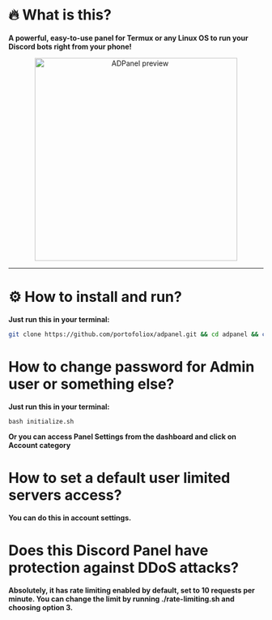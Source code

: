 # 🔥 What is this?
**A powerful, easy-to-use panel for Termux or any Linux OS to run your Discord bots right from your phone!**

<p align="center">
  <img src="https://files.catbox.moe/dnbazw.png" alt="ADPanel preview" width="400"/>
</p>

---

# ⚙️ How to install and run?
**Just run this in your terminal:**

```bash
git clone https://github.com/portofoliox/adpanel.git && cd adpanel && chmod +x rate-limiting.sh && chmod +x initialize.sh && bash initialize.sh && chmod +x start.sh && bash start.sh 
```

# How to change password for Admin user or something else?
 **Just run this in your terminal:**
 
```
bash initialize.sh
```

 **Or you can access Panel Settings from the dashboard and click on Account category**

 # How to set a default user limited servers access?
 **You can do this in account settings.**

# Does this Discord Panel have protection against DDoS attacks?
**Absolutely, it has rate limiting enabled by default, set to 10 requests per minute. You can change the limit by running ./rate-limiting.sh and choosing option 3.**
